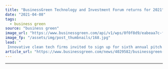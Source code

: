 ```yaml
---
title: "BusinessGreen Technology and Investment Forum returns for 2021"
date: "2021-04-08"
tags: 
  - business green
source: "business green"
image_url: "https://www.businessgreen.com/api/v1/wps/0f0f8d9/eabeaa7c-f579-421b-9f52-d8ce5934bec3/1/BGTAIF20-185x114.jpg"
image_fp: "/assets/img/post_thumbnails/168.jpg"
lead: "
 Innovative clean tech firms invited to sign up for sixth annual pitch event and be in with a chance of connecting with top investors ..."
article_url: "https://www.businessgreen.com/news/4029582/businessgreen-technology-investment-forum-returns-2021"
---
```


---
